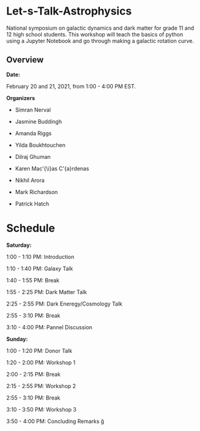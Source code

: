 # Let-s-Talk-Astrophysics
National symposium on galactic dynamics and dark matter for grade 11 and 12 high school students. This workshop will teach the basics of python using a Jupyter Notebook and go through making a galactic rotation curve.


## Overview

**Date:**

February 20 and 21, 2021, from 1:00 - 4:00 PM EST.

**Organizers**

* Simran Nerval

* Jasmine Buddingh

* Amanda Riggs

* Yilda Boukhtouchen

* Dilraj Ghuman

* Karen Mac\'{\i}as C\'{a}rdenas

* Nikhil Arora

* Mark Richardson

* Patrick Hatch

# Schedule

**Saturday:** 

1:00 - 1:10 PM: Introduction

1:10 - 1:40 PM: Galaxy Talk

1:40 - 1:55 PM: Break

1:55 - 2:25 PM: Dark Matter Talk

2:25 - 2:55 PM: Dark Eneregy/Cosmology Talk

2:55 - 3:10 PM: Break

3:10 - 4:00 PM: Pannel Discussion 

**Sunday:**

1:00 - 1:20 PM: Donor Talk

1:20 - 2:00 PM: Workshop 1

2:00 - 2:15 PM: Break

2:15 - 2:55 PM: Workshop 2

2:55 - 3:10 PM: Break

3:10 - 3:50 PM: Workshop 3

3:50 - 4:00 PM: Concluding Remarks ğ

